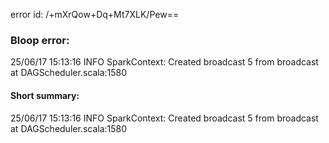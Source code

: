 error id: /+mXrQow+Dq+Mt7XLK/Pew==
### Bloop error:

25/06/17 15:13:16 INFO SparkContext: Created broadcast 5 from broadcast at DAGScheduler.scala:1580
#### Short summary: 

25/06/17 15:13:16 INFO SparkContext: Created broadcast 5 from broadcast at DAGScheduler.scala:1580